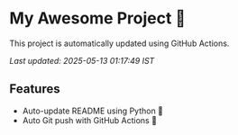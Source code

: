 # My Awesome Project 🚀

This project is automatically updated using GitHub Actions.

_Last updated: 2025-05-13 01:17:49 IST_

## Features
- Auto-update README using Python 🐍
- Auto Git push with GitHub Actions 🤖
